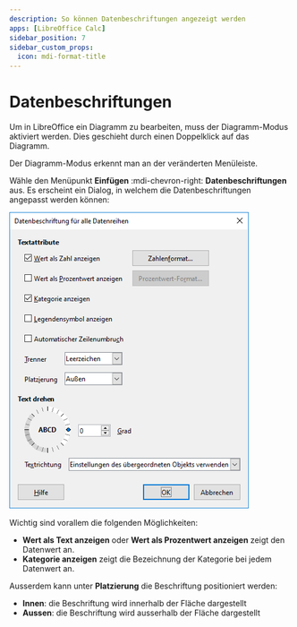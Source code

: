 ```yaml
---
description: So können Datenbeschriftungen angezeigt werden
apps: [LibreOffice Calc]
sidebar_position: 7
sidebar_custom_props:
  icon: mdi-format-title
---
```


# Datenbeschriftungen



Um in LibreOffice ein Diagramm zu bearbeiten, muss der Diagramm-Modus aktiviert werden. Dies geschieht durch einen Doppelklick auf das Diagramm.

Der Diagramm-Modus erkennt man an der veränderten Menüleiste.

Wähle den Menüpunkt __Einfügen__ :mdi-chevron-right: __Datenbeschriftungen__ aus. Es erscheint ein Dialog, in welchem die Datenbeschriftungen angepasst werden können:

![](./images/data-labels.lo.png)

Wichtig sind vorallem die folgenden Möglichkeiten:

- **Wert als Text anzeigen** oder **Wert als Prozentwert anzeigen** zeigt den Datenwert an.
- **Kategorie anzeigen** zeigt die Bezeichnung der Kategorie bei jedem Datenwert an.

Ausserdem kann unter **Platzierung** die Beschriftung positioniert werden:

- __Innen__: die Beschriftung wird innerhalb der Fläche dargestellt
- __Aussen__: die Beschriftung wird ausserhalb der Fläche dargestellt
